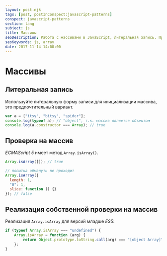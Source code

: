 ```yaml
---
layout: post.njk
tags: [post, postInConspect:javascript-patterns]
conspect: javascript-patterns
section: lang
subject: js
title: Массивы
seoDescription: Работа с массивами в JavaScript, литеральная запись. Проверка на массив в ES5. Реализация собственной проверки является ли объект массивом.
seoKeywords: js, array
date: 2017-11-14 14:00:00
---
```

# Массивы

## Литеральная запись

Используйте литеральную форму записи для инициализации массива, это предпочтительный вариант.

```js
var a = ["itsy", "bitsy", "spider"];
console.log(typeof a); // "object", т.к. массив является объектом
console.log(a.constructor === Array); // true
```

## Проверка на массив

*ECMAScript 5* имеет метод `Array.isArray()`.

```js
Array.isArray([]); // true

// попытка обмануть не проходит
Array.isArray({
  length: 1,
  "0": 1,
  slice: function () {}
}); // false
```

## Реализация собственной проверки на массив

Реализация `Array.isArray` для версий младше *ES5*:

```js
if (typeof Array.isArray === "undefined") {
    Array.isArray = function (arg) {
        return Object.prototype.toString.call(arg) === "[object Array]";
    };
}
```
